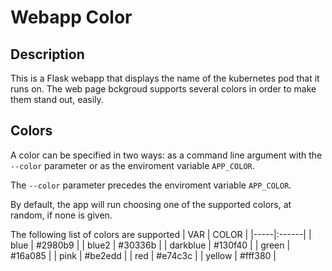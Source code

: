 # Webapp Color

## Description

This is a Flask webapp that displays the name of the kubernetes pod that it runs on. The web page bckgroud supports several colors in order to make them stand out, easily.

## Colors
A color can be specified in two ways: as a command line argument with the `--color` parameter or as the enviroment variable `APP_COLOR`. 

The `--color` parameter precedes the enviroment variable `APP_COLOR`.

By default, the app will run choosing one of the supported colors, at random, if none is given.

The following list of colors are supported
| VAR | COLOR |
|-----|:------|
| blue | #2980b9 |
| blue2 | #30336b |
| darkblue | #130f40 |
| green | #16a085 |
| pink | #be2edd |
| red | #e74c3c |
| yellow | #fff380 |
